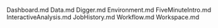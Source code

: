 Dashboard.md Data.md Digger.md Environment.md FiveMinuteIntro.md InteractiveAnalysis.md JobHistory.md Workflow.md Workspace.md
